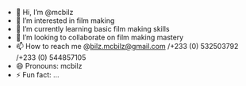 - 👋 Hi, I’m @mcbilz
- 👀 I’m interested in film making
- 🌱 I’m currently learning basic film making skills
- 💞️ I’m looking to collaborate on film making mastery
- 📫 How to reach me @bilz.mcbilz@gmail.com /+233 (0) 532503792 /+233 (0) 544857105
- 😄 Pronouns: mcbilz
- ⚡ Fun fact: ...

<!---
mcbilz/mcbilz is a ✨ special ✨ repository because its `README.md` (this file) appears on your GitHub profile.
You can click the Preview link to take a look at your changes.
--->
